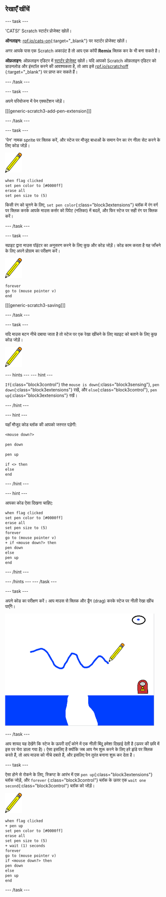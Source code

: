 ## रेखाएँ खींचें

\--- task \---

'CATS!' Scratch स्टार्टर प्रोजेक्ट खोलें।

**ऑनलाइन:** [rpf.io/cats-on](http://rpf.io/cats-on){:target="_blank"} पर स्टार्टर प्रोजेक्ट खोलें।

अगर आपके पास एक Scratch अकाउंट है तो आप एक कॉपी **Remix** क्लिक कर के भी बना सकते है।

**ऑफ़लाइन:** ऑफ़लाइन एडिटर में [स्टार्टर प्रोजेक्ट](http://rpf.io/p/en/cats-go) खोलें। यदि आपको Scratch ऑफ़लाइन एडिटर को डाउनलोड और इंस्टॉल करने की आवश्यकता है, तो आप इसे [rpf.io/scratchoff](http://rpf.io/scratchoff) {:target="_blank"} पर प्राप्त कर सकते हैं।

\--- /task \---

\--- task \---

अपने परियोजना में पेन एक्सटेंशन जोड़ें।

[[[generic-scratch3-add-pen-extension]]]

\--- /task \---

\--- task \---

'पेन' नामक sprite पर क्लिक करें, और स्टेज पर मौजूद बाधाओं के समान पेन का रंग नीला सेट करने के लिए कोड जोड़ें।

![पेन स्प्राइट](images/pen-sprite.png)

```blocks3
when flag clicked
set pen color to [#0000ff]
erase all
set pen size to (5)
```

किसी रंग को चुनने के लिए, `set pen color`{:class="block3extensions"} ब्लॉक में रंग वर्ग पर क्लिक करके आपके माउस कर्सर को पिपेट (नलिका) में बदलें, और फिर स्टेज पर सही रंग पर क्लिक करें।

\--- /task \---

\--- task \---

स्प्राइट द्वारा माउस पॉइंटर का अनुसरण करने के लिए कुछ और कोड जोड़ें। कोड काम करता है यह जाँचने के लिए अपने प्रोग्राम का परीक्षण करें।

![पेन स्प्राइट](images/pen-sprite.png)

```blocks3
forever
go to (mouse pointer v)
end
```

[[[generic-scratch3-saving]]]

\--- /task \---

\--- task \---

यदि माउस बटन नीचे दबाया जाता है तो स्टेज पर एक रेखा खींचने के लिए स्प्राइट को बताने के लिए कुछ कोड जोड़ें।

![पेन स्प्राइट](images/pen-sprite.png)

\--- hints \--- \--- hint \---

`If`{:class="block3control"} the `mouse is down`{:class="block3sensing"}, `pen down`{:class="block3extensions"} रखें, और `else`{:class="block3control"}, `pen up`{:class="block3extensions"} रखें।

\--- /hint \---

\--- hint \---

यहाँ मौजूद कोड ब्लॉक की आपको जरुरत पड़ेगी:

```blocks3
<mouse down?>

pen down

pen up

if <> then
else
end
```

\--- /hint \---

\--- hint \---

आपका कोड ऐसा दिखना चाहिए:

```blocks3
when flag clicked
set pen color to [#0000ff]
erase all
set pen size to (5)
forever
go to (mouse pointer v)
+ if <mouse down?> then
pen down
else
pen up
end
```

\--- /hint \---

\--- /hints \--- \--- /task \---

\--- task \---

अपने कोड का परीक्षण करें। आप माउस से क्लिक और ड्रैग (drag) करके स्टेज पर नीली रेखा खींच पाएँगे।

![एक रेखा खींचें](images/draw-a-line.png)

\--- /task \---

आप शायद यह देखेंगे कि स्टेज के ऊपरी दाएँ कोने में एक नीली बिंदू हमेशा दिखाई देती है (ऊपर की छवि में इस पर घेरा डाला गया है)। ऐसा इसलिए है क्योंकि जब आप गेम शुरू करने के लिए हरे झंडे पर क्लिक करते हैं, तो आप माउस को नीचे दबाते हैं, और इसलिए पेन तुरंत बनाना शुरू कर देता है।

\--- task \---

ऐसा होने से रोकने के लिए, स्क्रिप्ट के आरंभ में एक `pen up`{:class="block3extensions"} ब्लॉक जोड़ें, और `forever` {:class="block3control"} ब्लॉक के ऊपर एक `wait one second`{:class="block3control"} ब्लॉक को जोड़ें।

![पेन स्प्राइट](images/pen-sprite.png)

```blocks3
when flag clicked
+ pen up
set pen color to [#0000ff]
erase all
set pen size to (5)
+ wait (1) seconds
forever
go to (mouse pointer v)
if <mouse down?> then
pen down
else
pen up
end
```

\--- /task \---